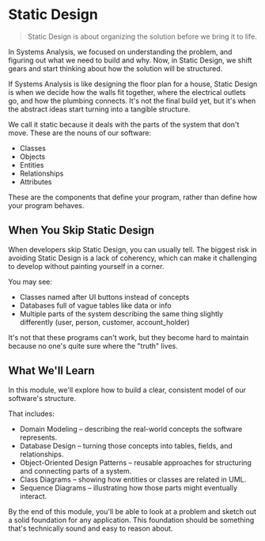 # Static Design

> Static Design is about organizing the solution before we bring it to life.

In Systems Analysis, we focused on understanding the problem, and figuring out what we need to build and why.
Now, in Static Design, we shift gears and start thinking about how the solution will be structured.

If Systems Analysis is like designing the floor plan for a house, Static Design is when we decide how the walls fit together, where the electrical outlets go, and how the plumbing connects. It's not the final build yet, but it's when the abstract ideas start turning into a tangible structure.

We call it static because it deals with the parts of the system that don't move. These are the nouns of our software:

- Classes
- Objects
- Entities
- Relationships
- Attributes

These are the components that define your program, rather than define how your program behaves.

## When You Skip Static Design

When developers skip Static Design, you can usually tell. The biggest risk in avoiding Static Design is a lack of coherency, which can make it challenging to develop without painting yourself in a corner.

You may see:

- Classes named after UI buttons instead of concepts
- Databases full of vague tables like data or info
- Multiple parts of the system describing the same thing slightly differently (user, person, customer, account_holder)

It's not that these programs can't work, but they become hard to maintain because no one's quite sure where the "truth" lives.

## What We'll Learn

In this module, we'll explore how to build a clear, consistent model of our software's structure.

That includes:

- Domain Modeling – describing the real-world concepts the software represents.
- Database Design – turning those concepts into tables, fields, and relationships.
- Object-Oriented Design Patterns – reusable approaches for structuring and connecting parts of a system.
- Class Diagrams – showing how entities or classes are related in UML.
- Sequence Diagrams – illustrating how those parts might eventually interact.

By the end of this module, you'll be able to look at a problem and sketch out a solid foundation for any application. This foundation should be something that's technically sound and easy to reason about.